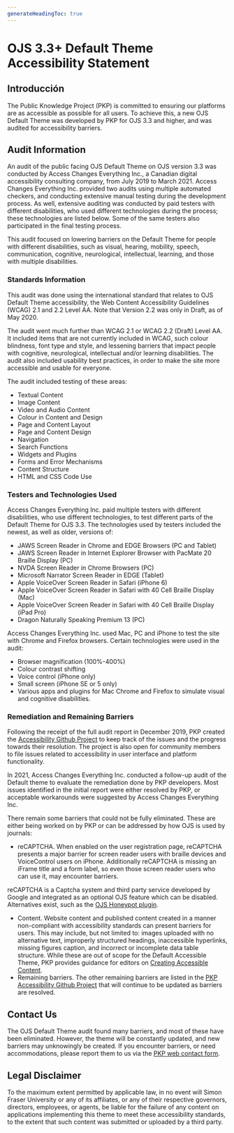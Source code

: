 ```yaml
---
generateHeadingToc: true
---
```


# OJS 3.3+ Default Theme Accessibility Statement

## Introducción

The Public Knowledge Project (PKP) is committed to ensuring our platforms are as accessible as possible for all users. To achieve this, a new OJS Default Theme was developed by PKP for OJS 3.3 and higher, and was audited for accessibility barriers.

## Audit Information

An audit of the public facing OJS Default Theme on OJS version 3.3 was conducted by Access Changes Everything Inc., a Canadian digital accessibility consulting company, from July 2019 to March 2021. Access Changes Everything Inc. provided two audits using multiple automated checkers, and conducting extensive manual testing during the development process. As well, extensive auditing was conducted by paid testers with different disabilities, who used different technologies during the process; these technologies are listed below. Some of the same testers also participated in the final testing process.

This audit focused on lowering barriers on the Default Theme for people with different disabilities, such as visual, hearing, mobility, speech, communication, cognitive, neurological, intellectual, learning, and those with multiple disabilities.

### Standards Information

This audit was done using the international standard that relates to OJS Default Theme accessibility, the Web Content Accessibility Guidelines (WCAG) 2.1 and 2.2 Level AA. Note that Version 2.2 was only in Draft, as of May 2020.

The audit went much further than WCAG 2.1 or WCAG 2.2 (Draft) Level AA. It included items that are not currently included in WCAG, such colour blindness, font type and style, and lessening barriers that impact people with cognitive, neurological, intellectual and/or learning disabilities. The audit also included usability best practices, in order to make the site more accessible and usable for everyone.

The audit included testing of these areas:

* Textual Content
* Image Content
* Video and Audio Content
* Colour in Content and Design
* Page and Content Layout
* Page and Content Design
* Navigation
* Search Functions
* Widgets and Plugins
* Forms and Error Mechanisms
* Content Structure
* HTML and CSS Code Use

### Testers and Technologies Used

Access Changes Everything Inc. paid multiple testers with different disabilities, who use different technologies, to test different parts of the Default Theme for OJS 3.3. The technologies used by testers included the newest, as well as older, versions of:

* JAWS Screen Reader in Chrome and EDGE Browsers (PC and Tablet)
* JAWS Screen Reader in Internet Explorer Browser with PacMate 20 Braille Display (PC)
* NVDA Screen Reader in Chrome Browsers (PC)
* Microsoft Narrator Screen Reader in EDGE (Tablet)
* Apple VoiceOver Screen Reader in Safari (iPhone 6)
* Apple VoiceOver Screen Reader in Safari with 40 Cell Braille Display (Mac)
* Apple VoiceOver Screen Reader in Safari with 40 Cell Braille Display (iPad Pro)
* Dragon Naturally Speaking Premium 13 (PC)

Access Changes Everything Inc. used Mac, PC and iPhone to test the site with Chrome and Firefox browsers. Certain technologies were used in the audit:

* Browser magnification (100%-400%)
* Colour contrast shifting
* Voice control (iPhone only)
* Small screen (iPhone SE or 5 only)
* Various apps and plugins for Mac Chrome and Firefox to simulate visual and cognitive disabilities.

### Remediation and Remaining Barriers

Following the receipt of the full audit report in December 2019, PKP created the [Accessibility Github Project](https://github.com/pkp/pkp-lib/projects/16) to keep track of the issues and the progress towards their resolution. The project is also open for community members to file issues related to accessibility in user interface and platform functionality.

In 2021, Access Changes Everything Inc. conducted a follow-up audit of the Default theme to evaluate the remediation done by PKP developers. Most issues identified in the initial report were either resolved by PKP, or acceptable workarounds were suggested by Access Changes Everything Inc.

There remain some barriers that could not be fully eliminated. These are either being worked on by PKP or can be addressed by how OJS is used by journals:

* reCAPTCHA. When enabled on the user registration page, reCAPTCHA presents a major barrier for screen reader users with braille devices and VoiceControl users on iPhone. Additionally reCAPTCHA is missing an iFrame title and a form label, so even those screen reader users who can use it, may encounter barriers.

reCAPTCHA is a Captcha system and third party service developed by Google and integrated as an optional OJS feature which can be disabled. Alternatives exist, such as the [OJS Honeypot plugin](https://github.com/ulsdevteam/pkp-formHoneypot).
* Content. Website content and published content created in a manner non-compliant with accessibility standards can present barriers for users. This may include, but not limited to: images uploaded with no alternative text, improperly structured headings, inaccessible hyperlinks, missing figures caption, and incorrect or incomplete data table structure. While these are out of scope for the Default Accessible Theme, PKP provides guidance for editors on [Creating Accessible Content](https://docs.pkp.sfu.ca/accessible-content/).
* Remaining barriers. The other remaining barriers are listed in the [PKP Accessibility Github Project](https://github.com/pkp/pkp-lib/projects/16) that will continue to be updated as barriers are resolved.

## Contact Us

The OJS Default Theme audit found many barriers, and most of these have been eliminated. However, the theme will be constantly updated, and new barriers may unknowingly be created. If you encounter barriers, or need accommodations, please report them to us via the [PKP web contact form](https://pkp.sfu.ca/contact-us/).

## Legal Disclaimer

To the maximum extent permitted by applicable law, in no event will Simon Fraser University or any of its affiliates, or any of their respective governors, directors, employees, or agents, be liable for the failure of any content on applications implementing this theme to meet these accessibility standards, to the extent that such content was submitted or uploaded by a third party.

